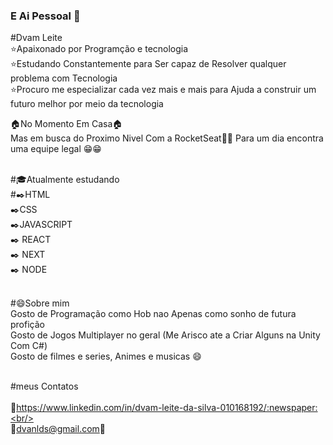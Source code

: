 ### E Ai Pessoal 👋

#Dvam Leite
<br/>:star:Apaixonado por Programção e tecnologia 
<br/>:star:Estudando Constantemente para Ser capaz de Resolver qualquer problema com Tecnologia 
<br/>:star:Procuro me especializar cada vez mais e mais para Ajuda a construir um futuro melhor por meio da tecnologia 

:house:No Momento Em Casa:house:<br/> Mas em busca do Proximo Nivel Com a RocketSeat:rocket::rocket: Para um dia encontra uma equipe legal :grin::grin:

<br/>#:mortar_board:Atualmente estudando
<br/>#:black_nib:HTML<br/> :black_nib:CSS<br/> :black_nib:JAVASCRIPT <br/>:black_nib: REACT<br/>:black_nib: NEXT<br/> :black_nib: NODE

<br/>#:smile:Sobre mim
<br/>Gosto de Programação como Hob nao Apenas como sonho de futura profição 
<br/>Gosto de Jogos Multiplayer no geral (Me Arisco ate a Criar Alguns na Unity Com C#)
<br/>Gosto de filmes e series, Animes e musicas :smile:

<br/>#meus Contatos<br/>
<br/>:newspaper:https://www.linkedin.com/in/dvam-leite-da-silva-010168192/:newspaper:<br/>
<br/>:email:dvanlds@gmail.com:email:


<!--
**dvamleite/dvamleite** is a ✨ _special_ ✨ repository because its `README.md` (this file) appears on your GitHub profile.

Here are some ideas to get you started:

- 🔭 I’m currently working on ...
- 🌱 I’m currently learning ...
- 👯 I’m looking to collaborate on ...
- 🤔 I’m looking for help with ...
- 💬 Ask me about ...
- 📫 How to reach me: ...
- 😄 Pronouns: ...
- ⚡ Fun fact: ...
-->
